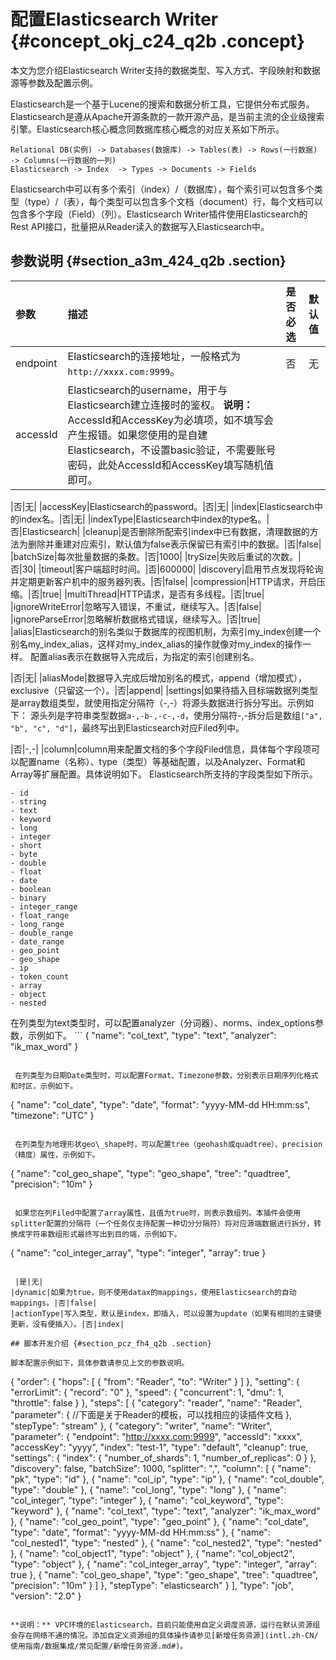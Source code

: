 # 配置Elasticsearch Writer {#concept_okj_c24_q2b .concept}

本文为您介绍Elasticsearch Writer支持的数据类型、写入方式、字段映射和数据源等参数及配置示例。

Elasticsearch是一个基于Lucene的搜索和数据分析工具，它提供分布式服务。Elasticsearch是遵从Apache开源条款的一款开源产品，是当前主流的企业级搜索引擎。Elasticsearch核心概念同数据库核心概念的对应关系如下所示。

```
Relational DB(实例) -> Databases(数据库) -> Tables(表) -> Rows(一行数据) -> Columns(一行数据的一列)
Elasticsearch -> Index  -> Types -> Documents -> Fields
```

Elasticsearch中可以有多个索引（index）/（数据库），每个索引可以包含多个类型（type）/（表），每个类型可以包含多个文档（document）行，每个文档可以包含多个字段（Field）（列）。Elasticsearch Writer插件使用Elasticsearch的Rest API接口，批量把从Reader读入的数据写入Elasticsearch中。

## 参数说明 {#section_a3m_424_q2b .section}

|参数|描述|是否必选|默认值|
|:-|:-|:---|:--|
|endpoint|Elasticsearch的连接地址，一般格式为`http://xxxx.com:9999`。|否|无|
|accessId|Elasticsearch的username，用于与Elasticsearch建立连接时的鉴权。 **说明：** AccessId和AccessKey为必填项，如不填写会产生报错。如果您使用的是自建Elasticsearch，不设置basic验证，不需要账号密码，此处AccessId和AccessKey填写随机值即可。

 |否|无|
|accessKey|Elasticsearch的password。|否|无|
|index|Elasticsearch中的index名。|否|无|
|indexType|Elasticsearch中index的type名。|否|Elasticsearch|
|cleanup|是否删除所配索引index中已有数据，清理数据的方法为删除并重建对应索引，默认值为false表示保留已有索引中的数据。|否|false|
|batchSize|每次批量数据的条数。|否|1000|
|trySize|失败后重试的次数。|否|30|
|timeout|客户端超时时间。|否|600000|
|discovery|启用节点发现将轮询并定期更新客户机中的服务器列表。|否|false|
|compression|HTTP请求，开启压缩。|否|true|
|multiThread|HTTP请求，是否有多线程。|否|true|
|ignoreWriteError|忽略写入错误，不重试，继续写入。|否|false|
|ignoreParseError|忽略解析数据格式错误，继续写入。|否|true|
|alias|Elasticsearch的别名类似于数据库的视图机制，为索引my\_index创建一个别名my\_index\_alias，这样对my\_index\_alias的操作就像对my\_index的操作一样。 配置alias表示在数据导入完成后，为指定的索引创建别名。

 |否|无|
|aliasMode|数据导入完成后增加别名的模式，append（增加模式），exclusive（只留这一个）。|否|append|
|settings|如果待插入目标端数据列类型是array数组类型，就使用指定分隔符（-,-）将源头数据进行拆分写出。示例如下： 源头列是字符串类型数据`a-,-b-,-c-,-d`，使用分隔符-,-拆分后是数组`["a", "b", "c", "d"]`，最终写出到Elasticsearch对应Filed列中。

 |否|-,-|
|column|column用来配置文档的多个字段Filed信息，具体每个字段项可以配置name（名称）、type（类型）等基础配置，以及Analyzer、Format和Array等扩展配置。具体说明如下。 Elasticsearch所支持的字段类型如下所示。

```
- id
- string
- text
- keyword
- long
- integer
- short
- byte
- double
- float
- date
- boolean
- binary
- integer_range
- float_range
- long_range
- double_range
- date_range
- geo_point
- geo_shape
- ip
- token_count
- array
- object
- nested
```

 在列类型为text类型时，可以配置analyzer（分词器）、norms、index\_options参数，示例如下。 ```
{
        "name": "col_text",
        "type": "text",
        "analyzer": "ik_max_word"
    }
```

 在列类型为日期Date类型时，可以配置Format、Timezone参数，分别表示日期序列化格式和时区，示例如下。

```
{
        "name": "col_date",
        "type": "date",
        "format": "yyyy-MM-dd HH:mm:ss",
        "timezone": "UTC"
    }
```

 在列类型为地理形状geo\_shape时，可以配置tree（geohash或quadtree）、precision（精度）属性，示例如下。

```
{
        "name": "col_geo_shape",
        "type": "geo_shape",
        "tree": "quadtree",
        "precision": "10m"
    }
```

 如果您在列Filed中配置了array属性，且值为true时，则表示数组列。本插件会使用splitter配置的分隔符（一个任务仅支持配置一种切分分隔符）将对应源端数据进行拆分，转换成字符串数组形式最终写出到目的端，示例如下。

```
{
        "name": "col_integer_array",
        "type": "integer",
        "array": true
    }
```

 |是|无|
|dynamic|如果为true，则不使用datax的mappings，使用Elasticsearch的自动mappings。|否|false|
|actionType|写入类型，默认是index，即插入，可以设置为update（如果有相同的主键便更新，没有便插入）。|否|index|

## 脚本开发介绍 {#section_pcz_fh4_q2b .section}

脚本配置示例如下，具体参数请参见上文的参数说明。

```
{
    "order": {
        "hops": [
            {
                "from": "Reader",
                "to": "Writer"
            }
        ]
    },
    "setting": {
        "errorLimit": {
            "record": "0"
        },
        "speed": {
            "concurrent": 1,
            "dmu": 1,
            "throttle": false
        }
    },
    "steps": [
        {
            "category": "reader",
            "name": "Reader",
            "parameter": {
                 //下面是关于Reader的模板，可以找相应的读插件文档
            },
            "stepType": "stream"
        },
        {
            "category": "writer",
            "name": "Writer",
            "parameter": {
                "endpoint": "http://xxxx.com:9999",
                "accessId": "xxxx",
                "accessKey": "yyyy",
                "index": "test-1",
                "type": "default",
                "cleanup": true,
                "settings": {
                    "index": {
                        "number_of_shards": 1,
                        "number_of_replicas": 0
                    }
                },
                "discovery": false,
                "batchSize": 1000,
                "splitter": ",",
                "column": [
                    {
                        "name": "pk",
                        "type": "id"
                    },
                    {
                        "name": "col_ip",
                        "type": "ip"
                    },
                    {
                        "name": "col_double",
                        "type": "double"
                    },
                    {
                        "name": "col_long",
                        "type": "long"
                    },
                    {
                        "name": "col_integer",
                        "type": "integer"
                    },
                    {
                        "name": "col_keyword",
                        "type": "keyword"
                    },
                    {
                        "name": "col_text",
                        "type": "text",
                        "analyzer": "ik_max_word"
                    },
                    {
                        "name": "col_geo_point",
                        "type": "geo_point"
                    },
                    {
                        "name": "col_date",
                        "type": "date",
                        "format": "yyyy-MM-dd HH:mm:ss"
                    },
                    {
                        "name": "col_nested1",
                        "type": "nested"
                    },
                    {
                        "name": "col_nested2",
                        "type": "nested"
                    },
                    {
                        "name": "col_object1",
                        "type": "object"
                    },
                    {
                        "name": "col_object2",
                        "type": "object"
                    },
                    {
                        "name": "col_integer_array",
                        "type": "integer",
                        "array": true
                    },
                    {
                        "name": "col_geo_shape",
                        "type": "geo_shape",
                        "tree": "quadtree",
                        "precision": "10m"
                    }
                ]
            },
            "stepType": "elasticsearch"
        }
    ],
    "type": "job",
    "version": "2.0"
}
```

**说明：** VPC环境的Elasticsearch，目前只能使用自定义调度资源，运行在默认资源组会存在网络不通的情况。添加自定义资源组的具体操作请参见[新增任务资源](intl.zh-CN/使用指南/数据集成/常见配置/新增任务资源.md#)。

